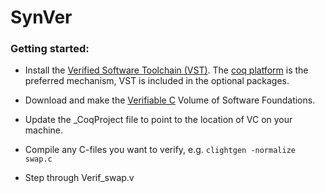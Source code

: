 # SynVer
### Getting started:

- Install the [Verified Software Toolchain
(VST)](https://vst.cs.princeton.edu/). The [coq
platform](https://github.com/coq/platform/) is the preferred
mechanism, VST is included in the optional packages.

- Download and make the [Verifiable
C](https://softwarefoundations.cis.upenn.edu/vc-current/index.html)
Volume of Software Foundations.

- Update the \_CoqProject file to point to the location of VC on your
machine.

- Compile any C-files you want to verify, e.g. `clightgen -normalize swap.c`

- Step through Verif_swap.v
